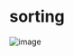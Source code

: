# sorting

![image](https://user-images.githubusercontent.com/114131391/223794937-786eda07-ac7a-4f0a-af29-adbaa444f1e9.png)


